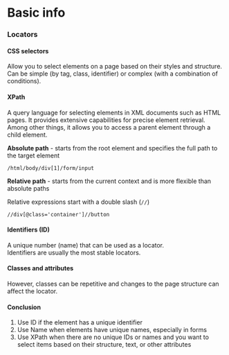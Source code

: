 # Basic info

### Locators

#### CSS selectors

Allow you to select elements on a page based on their styles and structure. \
Can be simple (by tag, class, identifier) or complex (with a combination of conditions).

#### XPath

A query language for selecting elements in XML documents such as HTML pages. It provides extensive capabilities for precise element retrieval. Among other things, it allows you to access a parent element through a child element.

**Absolute path** - starts from the root element and specifies the full path to the target element

`/html/body/div[1]/form/input`

**Relative path** - starts from the current context and is more flexible than absolute paths

Relative expressions start with a double slash (`//`)

`//div[@class='container']//button`

#### Identifiers (ID)

A unique number (name) that can be used as a locator. \
Identifiers are usually the most stable locators.

#### Classes and attributes

However, classes can be repetitive and changes to the page structure can affect the locator.

#### Conclusion

1. Use ID if the element has a unique identifier
2. Use Name when elements have unique names, especially in forms
3. Use XPath when there are no unique IDs or names and you want to select items based on their structure, text, or other attributes
